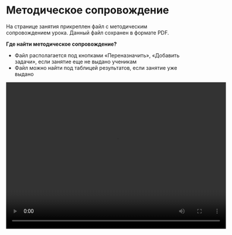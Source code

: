 # Методическое сопровождение

На странице занятия прикреплен файл с методическим сопровождением урока. Данный файл сохранен в формате PDF.

**Где найти методическое сопровождение?**

- Файл располагается под кнопками «Переназначить», «Добавить задачи», если занятие еще не выдано ученикам
- Файл можно найти под таблицей результатов, если занятие уже выдано


<video width="600" height="400" controls=true src="https://s3-eu-west-1.amazonaws.com/edu-prod/video/help_videos/10.mp4" type="video/mp4" />